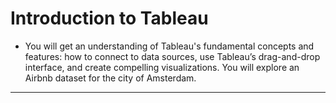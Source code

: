 # Introduction to Tableau   

* You will get an understanding of Tableau's fundamental concepts and features: how to connect to data sources, use Tableau’s drag-and-drop interface, and create compelling visualizations. You will explore an Airbnb dataset for the city of Amsterdam.
---
